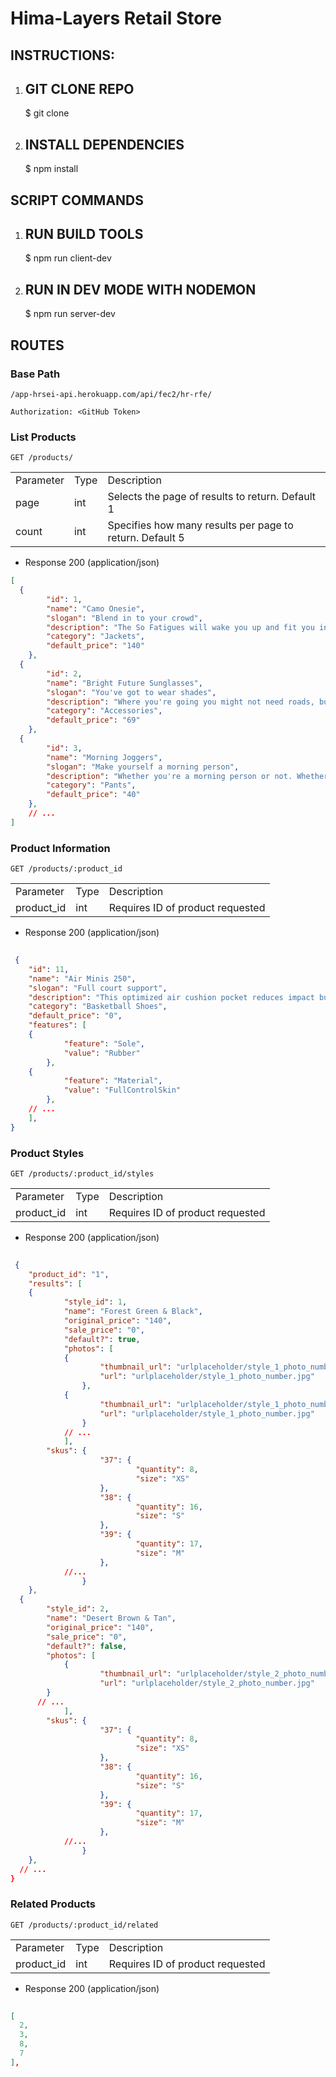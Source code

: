 # Hima-Layers Retail Store

## INSTRUCTIONS:
1. ## GIT CLONE REPO
    $ git clone <repo name>
2. ## INSTALL DEPENDENCIES
    $ npm install

## SCRIPT COMMANDS
1. ## RUN BUILD TOOLS
    $ npm run client-dev
2. ## RUN IN DEV MODE WITH NODEMON
    $ npm run server-dev

## ROUTES
### Base Path
```httpg
/app-hrsei-api.herokuapp.com/api/fec2/hr-rfe/
```
```httpg
Authorization: <GitHub Token>
```
    
### List Products
```httpg
GET /products/
```

<table>
  <tbody>
    <tr>
      <td>Parameter</td>
      <td>Type</td>
      <td>Description</td>
    </tr>
    <tr>
      <td>page</td>
      <td>int</td>
      <td>Selects the page of results to return. Default 1</td>
    </tr>
    <tr>
      <td>count</td>
      <td>int</td>
      <td>Specifies how many results per page to return. Default 5</td>
    </tr>
  </tbody>
</table>
  
+ Response 200 (application/json)
```json
[
  {
        "id": 1,
        "name": "Camo Onesie",
        "slogan": "Blend in to your crowd",
        "description": "The So Fatigues will wake you up and fit you in. This high energy camo will have you blending in to even the wildest surroundings.",
        "category": "Jackets",
        "default_price": "140"
    },
  {
        "id": 2,
        "name": "Bright Future Sunglasses",
        "slogan": "You've got to wear shades",
        "description": "Where you're going you might not need roads, but you definitely need some shades. Give those baby blues a rest and let the future shine bright on these timeless lenses.",
        "category": "Accessories",
        "default_price": "69"
    },
  {
        "id": 3,
        "name": "Morning Joggers",
        "slogan": "Make yourself a morning person",
        "description": "Whether you're a morning person or not. Whether you're gym bound or not. Everyone looks good in joggers.",
        "category": "Pants",
        "default_price": "40"
    },
    // ...
]
```

### Product Information
```httpg
GET /products/:product_id
```

<table>
  <tbody>
    <tr>
      <td>Parameter</td>
      <td>Type</td>
      <td>Description</td>
    </tr>
    <tr>
      <td>product_id</td>
      <td>int</td>
      <td>Requires ID of product requested</td>
    </tr>
  </tbody>
</table>
  
+ Response 200 (application/json)
```json
   
 {
    "id": 11,
    "name": "Air Minis 250",
    "slogan": "Full court support",
    "description": "This optimized air cushion pocket reduces impact but keeps a perfect balance underfoot.",
    "category": "Basketball Shoes",
    "default_price": "0",
    "features": [
  	{
            "feature": "Sole",
            "value": "Rubber"
        },
  	{
            "feature": "Material",
            "value": "FullControlSkin"
        },
  	// ...
    ],
}
```
    
### Product Styles
```httpg
GET /products/:product_id/styles
```

<table>
  <tbody>
    <tr>
      <td>Parameter</td>
      <td>Type</td>
      <td>Description</td>
    </tr>
    <tr>
      <td>product_id</td>
      <td>int</td>
      <td>Requires ID of product requested</td>
    </tr>
  </tbody>
</table>
  
+ Response 200 (application/json)
```json
   
 {
    "product_id": "1",
    "results": [
  	{
            "style_id": 1,
            "name": "Forest Green & Black",
            "original_price": "140",
            "sale_price": "0",
            "default?": true,
            "photos": [
  			{
                    "thumbnail_url": "urlplaceholder/style_1_photo_number_thumbnail.jpg",
                    "url": "urlplaceholder/style_1_photo_number.jpg"
                },
  			{
                    "thumbnail_url": "urlplaceholder/style_1_photo_number_thumbnail.jpg",
                    "url": "urlplaceholder/style_1_photo_number.jpg"
                }
  			// ...
            ],
        "skus": {
                	"37": {
                    		"quantity": 8,
                    		"size": "XS"
                	},
                	"38": {
                    		"quantity": 16,
                    		"size": "S"
                	},
                	"39": {
                    		"quantity": 17,
                    		"size": "M"
                	},
            //...
            	}
    },
  {
        "style_id": 2,
        "name": "Desert Brown & Tan",
        "original_price": "140",
        "sale_price": "0",
        "default?": false,
        "photos": [
  			{
                    "thumbnail_url": "urlplaceholder/style_2_photo_number_thumbnail.jpg",
                    "url": "urlplaceholder/style_2_photo_number.jpg"
        }
      // ...
            ],
        "skus": {
                	"37": {
                    		"quantity": 8,
                    		"size": "XS"
                	},
                	"38": {
                    		"quantity": 16,
                    		"size": "S"
                	},
                	"39": {
                    		"quantity": 17,
                    		"size": "M"
                	},
            //...
            	}
    },
  // ...
}
```

### Related Products
```httpg
GET /products/:product_id/related
```

<table>
  <tbody>
    <tr>
      <td>Parameter</td>
      <td>Type</td>
      <td>Description</td>
    </tr>
    <tr>
      <td>product_id</td>
      <td>int</td>
      <td>Requires ID of product requested</td>
    </tr>
  </tbody>
</table>
  
+ Response 200 (application/json)
```json
   
[
  2,
  3,
  8,
  7
],
```
    
